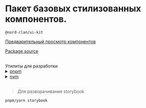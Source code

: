 <h1>Пакет базовых стилизованных компонентов.</h1>

`@nord-clan/ui-kit`

<a href="https://nord-clan-ui-kit.vercel.app">Предварительный просмотр компонентов</a>

<a href="http://harbor.nordclan:4873/-/web/detail/@nord-clan/ui-kit">Package source</a>

<br />
Утилиты для разработки
<details>
  <summary><a href="https://www.npmjs.com/package/pnpm">pnpm</a></summary>

On macOS, Linux, or Windows Subsystem for Linux:

```shell
curl -fsSL https://get.pnpm.io/install.sh | sh -
```

On Windows (using PowerShell):

```shell
iwr https://get.pnpm.io/install.ps1 -useb | iex
```

На Alpine Linux

```shell
wget -qO /bin/pnpm "https://github.com/pnpm/pnpm/releases/latest/download/pnpm-linuxstatic-x64" && chmod +x /bin/pnpm
```

Using npm:

```shell
npx pnpm add -g pnpm
```

(По желанию) pnpm использует форматы npm конфигурации. Следовательно, вы должны задавать конфигурации так же, как и для npm:

```shell
pnpm config set store-dir /path/to/.pnpm-store
```

</details>

<details>
  <summary><a href="https://github.com/nvm-sh/nvm">nvm</a></summary>

Установка Linux

```shell
curl -o- https://raw.githubusercontent.com/nvm-sh/nvm/v0.39.3/install.sh | bash
```

Установка Windows

```shell
https://github.com/coreybutler/nvm-windows/releases
```

После установки nvm

```shell
nvm use
```

</details>

<br />

> Для разворачивания storybook

```
pnpm/yarn storybook
```
